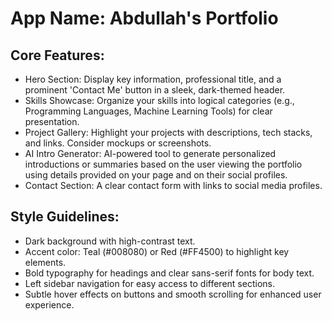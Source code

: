# **App Name**: Abdullah's Portfolio

## Core Features:

- Hero Section: Display key information, professional title, and a prominent 'Contact Me' button in a sleek, dark-themed header.
- Skills Showcase: Organize your skills into logical categories (e.g., Programming Languages, Machine Learning Tools) for clear presentation.
- Project Gallery: Highlight your projects with descriptions, tech stacks, and links. Consider mockups or screenshots.
- AI Intro Generator: AI-powered tool to generate personalized introductions or summaries based on the user viewing the portfolio using details provided on your page and on their social profiles.
- Contact Section: A clear contact form with links to social media profiles.

## Style Guidelines:

- Dark background with high-contrast text.
- Accent color: Teal (#008080) or Red (#FF4500) to highlight key elements.
- Bold typography for headings and clear sans-serif fonts for body text.
- Left sidebar navigation for easy access to different sections.
- Subtle hover effects on buttons and smooth scrolling for enhanced user experience.